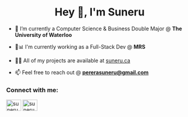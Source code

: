 <h1 align="center">Hey 👋, I'm Suneru</h1>

- 🏫 I’m currently a Computer Science & Business Double Major @ **The University of Waterloo**

- 💼📊 I'm currently working as a Full-Stack Dev @ **MRS**

- 👨‍💻 All of my projects are available at [suneru.ca](suneru.ca)

- 📫 Feel free to reach out @ **pererasuneru@gmail.com**

<h3 align="left">Connect with me:</h3>
<p align="left">
<a href="https://linkedin.com/in/suneruperera" target="blank"><img align="center" src="https://raw.githubusercontent.com/rahuldkjain/github-profile-readme-generator/master/src/images/icons/Social/linked-in-alt.svg" alt="suneruperera" height="30" width="40" /></a>
<a href="https://instagram.com/suneru_p" target="blank"><img align="center" src="https://raw.githubusercontent.com/rahuldkjain/github-profile-readme-generator/master/src/images/icons/Social/instagram.svg" alt="suneru_p" height="30" width="40" /></a>
</p>

